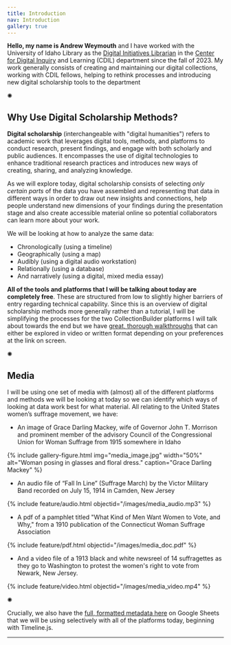 ```yaml
---
title: Introduction
nav: Introduction
gallery: true
---
```


**Hello, my name is Andrew Weymouth** and I have worked with the University of Idaho Library as the [Digital Initiatives Librarian](https://www.lib.uidaho.edu/about/people/aweymouth.html) in the [Center for Digital Inquiry](https://cdil.lib.uidaho.edu/) and Learning (CDIL) department since the fall of 2023. My work generally consists of creating and maintaining our digital collections, working with CDIL fellows, helping to rethink processes and introducing new digital scholarship tools to the department

<div class="symbol-container">
    <p class="symbol">&#10042;</p>
</div>

## Why Use Digital Scholarship Methods?

**Digital scholarship** (interchangeable with "digital humanities") refers to academic work that leverages digital tools, methods, and platforms to conduct research, present findings, and engage with both scholarly and public audiences. It encompasses the use of digital technologies to enhance traditional research practices and introduces new ways of creating, sharing, and analyzing knowledge. 

As we will explore today, digital scholarship consists of selecting *only certain parts* of the data you have assembled and representing that data in different ways in order to draw out new insights and connections, help people understand new dimensions of your findings during the presentation stage and also create accessible material online so potential collaborators can learn more about your work. 

We will be looking at how to analyze the same data: 

- Chronologically (using a timeline)
- Geographically (using a map)
- Audibly (using a digital audio workstation)
- Relationally (using a database)
- And narratively (using a digital, mixed media essay)

**All of the tools and platforms that I will be talking about today are completely free**. These are structured from low to slightly higher barriers of entry regarding technical capability. Since this is an overview of digital scholarship methods more generally rather than a tutorial, I will be simplifying the processes for the two CollectionBuilder platforms I will talk about towards the end but we have [great, thorough walkthroughs](https://collectionbuilder.github.io/cb-docs/docs/walkthroughs/) that can either be explored in video or written format depending on your preferences at the link on screen. 

<div class="symbol-container">
    <p class="symbol">&#10042;</p>
</div>

## Media

I will be using one set of media with (almost) all of the different platforms and methods we will be looking at today so we can identify which ways of looking at data work best for what material. All relating to the United States women’s suffrage movement, we have:

- An image of Grace Darling Mackey, wife of Governor John T. Morrison and prominent member of the advisory Council of the Congressional Union for Woman Suffrage from 1915 somewhere in Idaho

{% include gallery-figure.html img="media_image.jpg" width="50%" alt="Woman posing in glasses and floral dress." caption="Grace Darling Mackey" %}

- An audio file of “Fall In Line” (Suffrage March) by the Victor Military Band recorded on July 15, 1914 in Camden, New Jersey

{% include feature/audio.html objectid="/images/media_audio.mp3" %}

- A pdf of a pamphlet titled "What Kind of Men Want Women to Vote, and Why," from a 1910 publication of the Connecticut Woman Suffrage Association

{% include feature/pdf.html objectid="/images/media_doc.pdf" %}

- And a video file of a 1913 black and white newsreel of 14 suffragettes as they go to Washington to protest the women's right to vote from Newark, New Jersey. 

{% include feature/video.html objectid="/images/media_video.mp4" %}

<div class="symbol-container">
    <p class="symbol">&#10042;</p>
</div>

Crucially, we also have the [full, formatted metadata here](https://docs.google.com/spreadsheets/d/1k8SrXjujlqHBO4NzwaPYcKKLIp7WjYh47esJwrv3Uzg/edit?usp=sharing)  on Google Sheets that we will be using selectively with all of the platforms today, beginning with Timeline.js.


-------------


